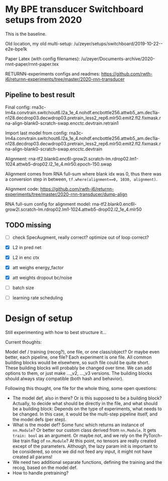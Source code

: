 

# My BPE transducer Switchboard setups from 2020

This is the baseline.

Old location, my old multi-setup: /u/zeyer/setups/switchboard/2019-10-22--e2e-bpe1k

Paper Latex (with config filenames): /u/zeyer/Documents-archive/2020-rnnt-paper/rnnt-paper.tex

RETURNN-experiments configs and readmes: https://github.com/rwth-i6/returnn-experiments/tree/master/2020-rnn-transducer

## Pipeline to best result

Final config: rna3c-lm4a.convtrain.switchout6.l2a_1e_4.nohdf.encbottle256.attwb5_am.dec1la-n128.decdrop03.decwdrop03.pretrain_less2_rep6.mlr50.emit2.fl2.fixmask.rna-align-blank0-scratch-swap.encctc.devtrain.retrain1

Import last model from config: rna3c-lm4a.convtrain.switchout6.l2a_1e_4.nohdf.encbottle256.attwb5_am.dec1la-n128.decdrop03.decwdrop03.pretrain_less2_rep6.mlr50.emit2.fl2.fixmask.rna-align-blank0-scratch-swap.encctc.devtrain

Alignment: rna-tf2.blank0.enc6l-grow2l.scratch-lm.rdrop02.lm1-1024.attwb5-drop02.l2_1e_4.mlr50.epoch-150.swap

Alignment comes from RNA full-sum where blank idx was 0, thus there was a conversion step in between, `tf.where(alignment==0, 1030, alignment)`.

Alignment code: https://github.com/rwth-i6/returnn-experiments/tree/master/2020-rnn-transducer/dump-align

RNA full-sum config for alignment model: rna-tf2.blank0.enc6l-grow2l.scratch-lm.rdrop02.lm1-1024.attwb5-drop02.l2_1e_4.mlr50

## TODO missing

- [ ] check SpecAugment, really correct? optimize out of loop correct?


- [x] L2 in pred net
- [x] L2 in enc ctx
- [x] att weighs energy_factor
- [x] att weights dropout bc/noise
- [ ] batch size
- [ ] learning rate scheduling


# Design of setup

Still experimenting with how to best structure it...

Current thoughts:

Model def / training (recog?), one file, or one class/object?
Or maybe even better, each pipeline, one file? Each experiment is one file.
All common building blocks would be elsewhere, so such file could be quite short.
These building blocks will probably be changed over time.
We can add options to them, or just make ..._v2, ..._v3 versions.
The building blocks should always stay compatible (both hash and behavior).

Following this thought, one file for the whole thing, some open questions:

- The model def, also in there? Or is this supposed to be a building block?
Actually, to decide what should be directly in the file, and what should be a building block:
Depends on the type of experiments, what needs to be changed.
In this case, it would be the multi-step pipeline itself, and the model defs (per step). 
- What is the model def? Some func which returns an instance of `nn.Module`? Or better our custom class derived from `nn.Module`.
It gets `train: bool` as an argument. Or maybe not, and we rely on the PyTorch-like train flag of `nn.Module`?
At this point, no tensors are really created except of the parameters.
Although, the lazy param init is important to be considered, so once we did not feed any input, it might not have created all params!
- We need two additional separate functions, defining the training and the recog, based on the model def.
- How to handle pretraining?
